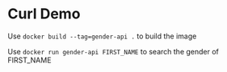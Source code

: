 # Curl Demo
Use `docker build --tag=gender-api .` to build the image

Use `docker run gender-api FIRST_NAME` to search the gender of FIRST_NAME
